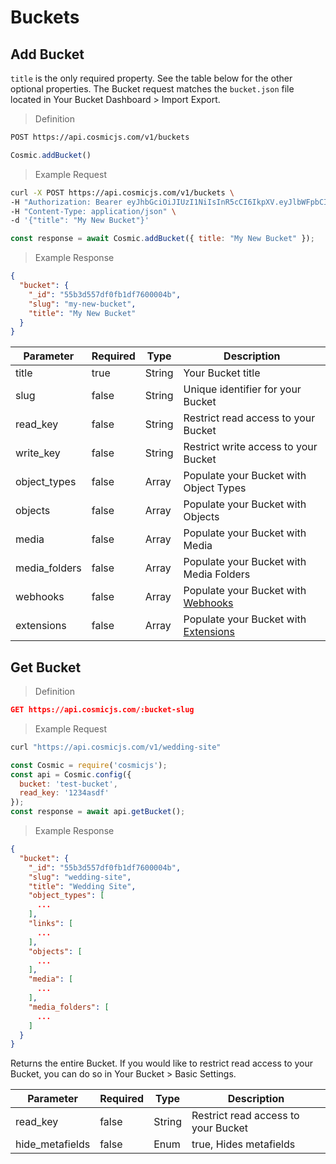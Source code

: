 # Buckets


## Add Bucket
`title` is the only required property.  See the table below for the other optional properties.  The Bucket request matches the `bucket.json` file located in Your Bucket Dashboard > Import Export.


> Definition

```bash
POST https://api.cosmicjs.com/v1/buckets
```

```javascript
Cosmic.addBucket()
```

> Example Request

```bash
curl -X POST https://api.cosmicjs.com/v1/buckets \
-H "Authorization: Bearer eyJhbGciOiJIUzI1NiIsInR5cCI6IkpXV.eyJlbWFpbCI6InNwaXJvbnlAZ21haWwuY29tIiwicGFzc3dvcmQiOiIxNzlhZDQ1YzZjZTJjYjk3Y2YxMDI5ZTIxMjA0NmU4MSIsImlhdCI6MTUxNDQ5NzI3N30.ep4cEgH_SqItQ5McJArJtljS3GSJedyEcDRlnu9yb-U" \
-H "Content-Type: application/json" \
-d '{"title": "My New Bucket"}'
```

```javascript
const response = await Cosmic.addBucket({ title: "My New Bucket" });
```

> Example Response

```json
{
  "bucket": {
    "_id": "55b3d557df0fb1df7600004b",
    "slug": "my-new-bucket",
    "title": "My New Bucket"
  }
}
```

Parameter | Required | Type | Description
--------- | ------- | ----------- | -----------
title | true | String | Your Bucket title
slug | false | String | Unique identifier for your Bucket
read_key | false | String | Restrict read access to your Bucket
write_key | false | String | Restrict write access to your Bucket
object_types | false | Array | Populate your Bucket with Object Types
objects | false | Array | Populate your Bucket with Objects
media | false | Array | Populate your Bucket with Media
media_folders | false | Array | Populate your Bucket with Media Folders
webhooks | false | Array | Populate your Bucket with <a href="https://cosmicjs.com/docs/webhooks" target="_blank">Webhooks</a>
extensions | false | Array | Populate your Bucket with <a href="https://cosmicjs.com/docs/extensions" target="_blank">Extensions</a>


## Get Bucket

> Definition

```json
GET https://api.cosmicjs.com/:bucket-slug
```

> Example Request

```bash
curl "https://api.cosmicjs.com/v1/wedding-site"
```

```javascript
const Cosmic = require('cosmicjs');
const api = Cosmic.config({
  bucket: 'test-bucket',
  read_key: '1234asdf'
});
const response = await api.getBucket();
```

> Example Response

```json
{
  "bucket": {
    "_id": "55b3d557df0fb1df7600004b",
    "slug": "wedding-site",
    "title": "Wedding Site",
    "object_types": [
      ...
    ],
    "links": [
      ...
    ],
    "objects": [
      ...
    ],
    "media": [
      ...
    ],
    "media_folders": [
      ...
    ]
  }
}
```


Returns the entire Bucket.  If you would like to restrict read access to your Bucket, you can do so in Your Bucket > Basic Settings.

Parameter | Required | Type | Description
--------- | ------- | ----------- | -----------
read_key | false | String | Restrict read access to your Bucket
hide_metafields | false | Enum | true, Hides metafields

